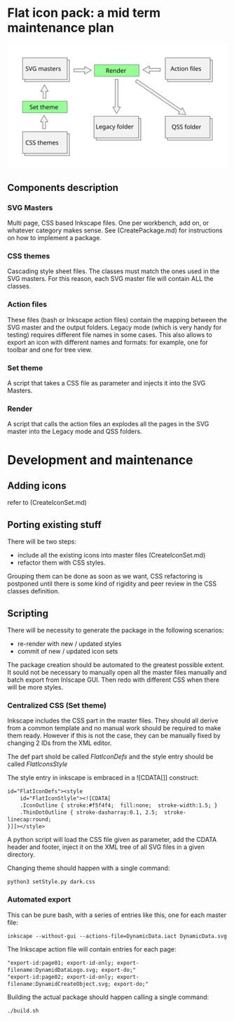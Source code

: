 # Flat icon pack: a mid term maintenance plan

<img src="https://github.com/GentlemanRider/FreeCAD-Flat-Icons/blob/wip_GR_newIcons/Workflow/Images/WorkflowOverview.svg" alt="drawing" style="width:800px;"/>

## Components description

### SVG Masters

Multi page, CSS based Inkscape files. One per workbench, add on, or whatever category makes sense. See (CreatePackage.md) for instructions on how to implement a package.

### CSS themes

Cascading style sheet files. The classes must match the ones used in the SVG masters. For this reason, each SVG master file will contain ALL the classes.

### Action files

These files (bash or Inkscape action files) contain the mapping between the SVG master and the output folders. Legacy mode (which is very handy for testing) requires different file names in some cases. This also allows to export an icon with different names and formats: for example, one for toolbar and one for tree view.

### Set theme

A script that takes a CSS file as parameter and injects it into the SVG Masters.

### Render

A script that calls the action files an explodes all the pages in the SVG master into the Legacy mode and QSS folders.

# Development and maintenance

## Adding icons

refer to (CreateIconSet.md)

## Porting existing stuff

There will be two steps:

- include all the existing icons into master files (CreateIconSet.md)
- refactor them with CSS styles.

Grouping them can be done as soon as we want, CSS refactoring is postponed until there is some kind of rigidity and peer review in the CSS classes definition.

## Scripting

There will be necessity to generate the package in the following scenarios:

- re-render with new / updated styles
- commit of new / updated icon sets

The package creation should be automated to the greatest possible extent. It sould not be necessary to manually open all the master files manually and batch export from Inlscape GUI. Then redo with different CSS when there will be more styles.

### Centralized CSS (Set theme)

Inkscape includes the CSS part in the master files. They should all derive from a common template and no manual work should be required to make them ready. However if this is not the case, they can be manually fixed by changing 2 IDs from the XML editor.

The def part shold be called _FlatIconDefs_ and the style entry should be called _FlatIconsStyle_

The style entry in inkscape is embraced in a ![CDATA[]] construct:

    id="FlatIconDefs"><style
        id="FlatIconStlyle"><![CDATA[
        .IconOutline { stroke:#f5f4f4;  fill:none;  stroke-width:1.5; }
        .ThinDotOutline { stroke-dasharray:0.1, 2.5;  stroke-linecap:round;
    }]]></style>

A python script will load the CSS file given as parameter, add the CDATA header and footer, inject it on the XML tree of all SVG files in a given directory.

Changing theme should happen with a single command:

    python3 setStyle.py dark.css

### Automated export

This can be pure bash, with a series of entries like this, one for each master file:

    inkscape --without-gui --actions-file=DynamicData.iact DynamicData.svg

The Inkscape action file will contain entries for each page:

    "export-id:page01; export-id-only; export-filename:DynamidDataLogo.svg; export-do;"
    "export-id:page02; export-id-only; export-filename:DynamidCreateObject.svg; export-do;"

Building the actual package should happen calling a single command:

    ./build.sh
